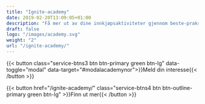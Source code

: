 ```yaml
---
title: "Ignite-academy"
date: 2019-02-20T13:09:05+01:00
description: "Få mer ut av dine innkjøpsaktiviteter gjennom beste-praksis-maler, online videoer og mer"
draft: false
logo: "/images/academy.svg"
weight: "2"
url: "/ignite-academy/"
---
```


{{< button class="service-btns3 btn btn-primary green btn-lg" data-toggle="modal" data-target="#modalacademynor">}}Meld din interesse{{< /button >}}

{{< button href="/ignite-academy/" class="service-btns4 btn btn-outline-primary green btn-lg" >}}Finn ut mer{{< /button >}}